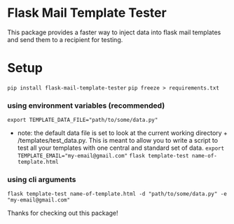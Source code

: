 # Flask Mail Template Tester
This package provides a faster way to inject data into flask mail templates and send them to a recipient for testing.

# Setup
`pip install flask-mail-template-tester`
`pip freeze > requirements.txt`

### using environment variables (recommended)
`export TEMPLATE_DATA_FILE="path/to/some/data.py"`
- note: the default data file is set to look at the current working directory + /templates/test_data.py. This is meant to allow you to write a script to test all your templates with one central and standard set of data.
`export TEMPLATE_EMAIL="my-email@gmail.com"`
`flask template-test name-of-template.html`

### using cli arguments
`flask template-test name-of-template.html -d "path/to/some/data.py" -e "my-email@gmail.com"`

Thanks for checking out this package!
